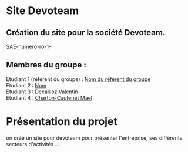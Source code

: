 # Site Devoteam

## Création du site pour la société Devoteam. 

[SAE-numero-ro-1-]([https://github.com/LeandreBizel/SAE-num-ro-1-/])

## Membres du groupe :

Etudiant 1 (référent du groupe) :  [Nom du référent du groupe](mailto:login@edu.univ-fcomte.fr?subject=SAE_1_05_06)  
Etudiant 2 : [Nom](mailto:login@edu.univ-fcomte.fr?subject=SAE_1_05_06)   
Etudiant 3 : [Decailloz Valentin](mailto:vdecaill@edu.univ-fcomte.fr?subject=SAE_1_05_06)  
Etudiant 4  : [Charton-Cautenet Mael](mailto:mchart10@edu.univ-fcomte.fr?subject=SAE_1_05_06)  

# Présentation du projet
on créé un site pour devoteam pour présenter l'entreprise, ses différents secteurs d'activités ...

